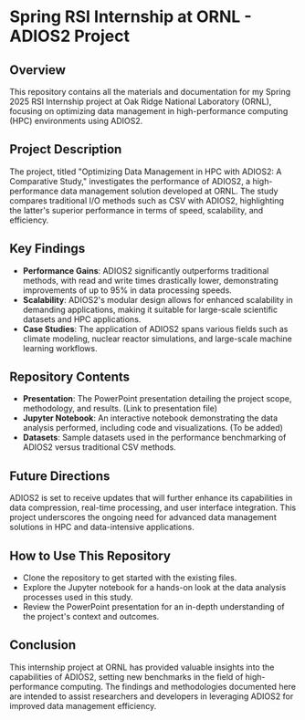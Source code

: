 # Spring RSI Internship at ORNL - ADIOS2 Project

## Overview
This repository contains all the materials and documentation for my Spring 2025 RSI Internship project at Oak Ridge National Laboratory (ORNL), focusing on optimizing data management in high-performance computing (HPC) environments using ADIOS2.

## Project Description
The project, titled "Optimizing Data Management in HPC with ADIOS2: A Comparative Study," investigates the performance of ADIOS2, a high-performance data management solution developed at ORNL. The study compares traditional I/O methods such as CSV with ADIOS2, highlighting the latter's superior performance in terms of speed, scalability, and efficiency.

## Key Findings
- **Performance Gains**: ADIOS2 significantly outperforms traditional methods, with read and write times drastically lower, demonstrating improvements of up to 95% in data processing speeds.
- **Scalability**: ADIOS2's modular design allows for enhanced scalability in demanding applications, making it suitable for large-scale scientific datasets and HPC applications.
- **Case Studies**: The application of ADIOS2 spans various fields such as climate modeling, nuclear reactor simulations, and large-scale machine learning workflows.

## Repository Contents
- **Presentation**: The PowerPoint presentation detailing the project scope, methodology, and results. (Link to presentation file)
- **Jupyter Notebook**: An interactive notebook demonstrating the data analysis performed, including code and visualizations. (To be added)
- **Datasets**: Sample datasets used in the performance benchmarking of ADIOS2 versus traditional CSV methods.

## Future Directions
ADIOS2 is set to receive updates that will further enhance its capabilities in data compression, real-time processing, and user interface integration. This project underscores the ongoing need for advanced data management solutions in HPC and data-intensive applications.

## How to Use This Repository
- Clone the repository to get started with the existing files.
- Explore the Jupyter notebook for a hands-on look at the data analysis processes used in this study.
- Review the PowerPoint presentation for an in-depth understanding of the project's context and outcomes.

## Conclusion
This internship project at ORNL has provided valuable insights into the capabilities of ADIOS2, setting new benchmarks in the field of high-performance computing. The findings and methodologies documented here are intended to assist researchers and developers in leveraging ADIOS2 for improved data management efficiency.
